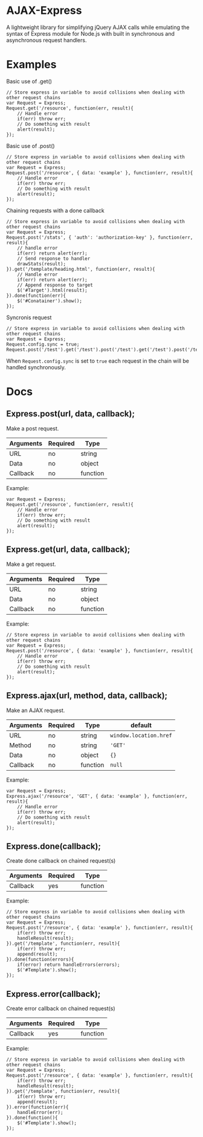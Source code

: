 AJAX-Express
==============

A lightweight library for simplifying jQuery AJAX calls while emulating the syntax of Express module for Node.js with built in synchronous and asynchronous request handlers.

Examples
==============

Basic use of .get()
```
// Store express in variable to avoid collisions when dealing with other request chains
var Request = Express;
Request.get('/resource', function(err, result){
    // Handle error
    if(err) throw err;
    // Do something with result
    alert(result);
});
```

Basic use of .post()
```
// Store express in variable to avoid collisions when dealing with other request chains
var Request = Express;
Request.post('/resource', { data: 'example' }, function(err, result){
    // Handle error
    if(err) throw err;
    // Do something with result
    alert(result);
});
```

Chaining requests with a done callback
```
// Store express in variable to avoid collisions when dealing with other request chains
var Request = Express;
Request.post('/stats', { 'auth': 'authorization-key' }, function(err, result){
    // handle error
    if(err) return alert(err);
    // Send response to handler
    drawStats(result);
}).get('/template/heading.html', function(err, result){
    // Handle error
    if(err) return alert(err);
    // Append response to target
    $('#Target').html(result);
}).done(function(err){
    $('#Conatainer').show();
});
```

Syncronis request
```
// Store express in variable to avoid collisions when dealing with other request chains
var Request = Express;
Request.config.sync = true;
Request.post('/test').get('/test').post('/test').get('/test').post('/test').get('/test');
```
When ```Request.config.sync``` is set to ```true``` each request in the chain will be handled synchronously.

Docs
==============

Express.post(url, data, callback);
--------------

Make a post request.

Arguments  | Required | Type 
------------- | ------------- | ------------- 
URL  | no | string 
Data  | no | object 
Callback  | no | function 

Example:
```
var Request = Express;
Request.get('/resource', function(err, result){
    // Handle error
    if(err) throw err;
    // Do something with result
    alert(result);
});
```

Express.get(url, data, callback);
--------------

Make a get request.

Arguments  | Required | Type 
------------- | ------------- | ------------- 
URL  | no | string 
Data  | no | object 
Callback  | no | function 

Example:
```
// Store express in variable to avoid collisions when dealing with other request chains
var Request = Express;
Request.post('/resource', { data: 'example' }, function(err, result){
    // Handle error
    if(err) throw err;
    // Do something with result
    alert(result);
});
```

Express.ajax(url, method, data, callback);
--------------

Make an AJAX request.

Arguments  | Required | Type | default 
------------- | ------------- | ------------- | ------------- 
URL  | no | string | ```window.location.href``` 
Method  | no | string | ```'GET'``` 
Data  | no | object | ```{}``` 
Callback  | no | function | ```null```

Example:
```
var Request = Express;
Express.ajax('/resource', 'GET', { data: 'example' }, function(err, result){
    // Handle error
    if(err) throw err;
    // Do something with result
    alert(result);
});
```

Express.done(callback);
--------------

Create done callback on chained request(s)

Arguments  | Required | Type 
------------- | ------------- | ------------- 
Callback  | yes | function 

Example:
```
// Store express in variable to avoid collisions when dealing with other request chains
var Request = Express;
Request.post('/resource', { data: 'example' }, function(err, result){
    if(err) throw err;
    handleResult(result);
}).get('/template', function(err, result){
    if(err) throw err;
    append(result);
}).done(function(errors){
    if(error) return handleErrors(errors);
    $('#Template').show();
});
```

Express.error(callback);
--------------

Create error callback on chained request(s)

Arguments  | Required | Type 
------------- | ------------- | ------------- 
Callback  | yes | function 

Example:

```
// Store express in variable to avoid collisions when dealing with other request chains
var Request = Express;
Request.post('/resource', { data: 'example' }, function(err, result){
    if(err) throw err;
    handleResult(result);
}).get('/template', function(err, result){
    if(err) throw err;
    append(result);
}).error(function(err){
    handleError(err);
}).done(function(){
    $('#Template').show();
});
```
